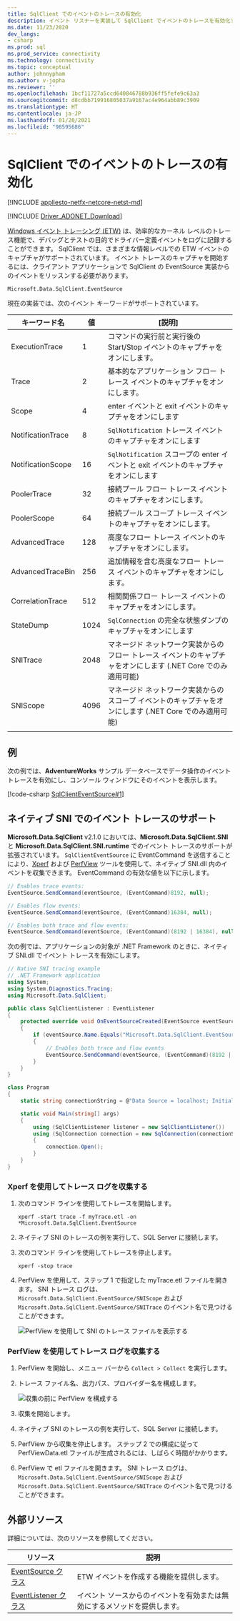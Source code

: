 ```yaml
---
title: SqlClient でのイベントのトレースの有効化
description: イベント リスナーを実装して SqlClient でイベントのトレースを有効化する方法と、イベント データにアクセスする方法について説明します。
ms.date: 11/23/2020
dev_langs:
- csharp
ms.prod: sql
ms.prod_service: connectivity
ms.technology: connectivity
ms.topic: conceptual
author: johnnypham
ms.author: v-jopha
ms.reviewer: ''
ms.openlocfilehash: 1bcf11727a5ccd640846788b936ff5fefe9c63a3
ms.sourcegitcommit: d8cdbb719916805037a9167ac4e964abb89c3909
ms.translationtype: HT
ms.contentlocale: ja-JP
ms.lasthandoff: 01/20/2021
ms.locfileid: "98595686"
---
```

# <a name="enable-event-tracing-in-sqlclient"></a>SqlClient でのイベントのトレースの有効化

[!INCLUDE [appliesto-netfx-netcore-netst-md](../../includes/appliesto-netfx-netcore-netst-md.md)]

[!INCLUDE [Driver_ADONET_Download](../../includes/driver_adonet_download.md)]

[Windows イベント トレーシング (ETW)](/windows/win32/etw/event-tracing-portal) は、効率的なカーネル レベルのトレース機能で、デバッグとテストの目的でドライバー定義イベントをログに記録することができます。 SqlClient では、さまざまな情報レベルでの ETW イベントのキャプチャがサポートされています。 イベント トレースのキャプチャを開始するには、クライアント アプリケーションで SqlClient の EventSource 実装からのイベントをリッスンする必要があります。

```
Microsoft.Data.SqlClient.EventSource
```

現在の実装では、次のイベント キーワードがサポートされています。

| キーワード名 | 値 | [説明] |
| ------------ | ----- | ----------- |
| ExecutionTrace | 1 | コマンドの実行前と実行後の Start/Stop イベントのキャプチャをオンにします。 |
| Trace | 2 | 基本的なアプリケーション フロー トレース イベントのキャプチャをオンにします。 |
| Scope | 4 | enter イベントと exit イベントのキャプチャをオンにします |
| NotificationTrace | 8 | `SqlNotification` トレース イベントのキャプチャをオンにします |
| NotificationScope | 16 | `SqlNotification` スコープの enter イベントと exit イベントのキャプチャをオンにします |
| PoolerTrace | 32 | 接続プール フロー トレース イベントのキャプチャをオンにします。 |
| PoolerScope | 64 | 接続プール スコープ トレース イベントのキャプチャをオンにします。 |
| AdvancedTrace | 128 | 高度なフロー トレース イベントのキャプチャをオンにします。 |
| AdvancedTraceBin  | 256 | 追加情報を含む高度なフロー トレース イベントのキャプチャをオンにします。 |
| CorrelationTrace | 512 | 相関関係フロー トレース イベントのキャプチャをオンにします。 |
| StateDump | 1024 | `SqlConnection` の完全な状態ダンプのキャプチャをオンにします |
| SNITrace | 2048 | マネージド ネットワーク実装からのフロー トレース イベントのキャプチャをオンにします (.NET Core でのみ適用可能) |
| SNIScope | 4096 | マネージド ネットワーク実装からのスコープ イベントのキャプチャをオンにします (.NET Core でのみ適用可能) |
|||

## <a name="example"></a>例
次の例では、**AdventureWorks** サンプル データベースでデータ操作のイベント トレースを有効にし、コンソール ウィンドウにそのイベントを表示します。

[!code-csharp [SqlClientEventSource#1](~/../sqlclient/doc/samples/SqlClientEventSource.cs#1)]

## <a name="event-tracing-support-in-native-sni"></a>ネイティブ SNI でのイベント トレースのサポート

**Microsoft.Data.SqlClient** v2.1.0 においては、**Microsoft.Data.SqlClient.SNI** と **Microsoft.Data.SqlClient.SNI.runtime** でのイベント トレースのサポートが拡張されています。 `SqlClientEventSource` に EventCommand を送信することにより、[Xperf](/windows-hardware/test/wpt/) および [PerfView](https://github.com/microsoft/perfview) ツールを使用して、ネイティブ SNI.dll 内のイベントを収集できます。 EventCommand の有効な値を以下に示します。

```cs
// Enables trace events:
EventSource.SendCommand(eventSource, (EventCommand)8192, null);

// Enables flow events:
EventSource.SendCommand(eventSource, (EventCommand)16384, null);

// Enables both trace and flow events:
EventSource.SendCommand(eventSource, (EventCommand)(8192 | 16384), null);
```

次の例では、アプリケーションの対象が .NET Framework のときに、ネイティブ SNI.dll でイベント トレースを有効にします。 

```cs
// Native SNI tracing example
// .NET Framework application
using System;
using System.Diagnostics.Tracing;
using Microsoft.Data.SqlClient;

public class SqlClientListener : EventListener
{
    protected override void OnEventSourceCreated(EventSource eventSource)
    {
        if (eventSource.Name.Equals("Microsoft.Data.SqlClient.EventSource"))
        {
            // Enables both trace and flow events
            EventSource.SendCommand(eventSource, (EventCommand)(8192 | 16384), null);
        }
    }
}

class Program
{
    static string connectionString = @"Data Source = localhost; Initial Catalog = AdventureWorks;Integrated Security=true;";

    static void Main(string[] args)
    {
        using (SqlClientListener listener = new SqlClientListener())
        using (SqlConnection connection = new SqlConnection(connectionString))
        {
            connection.Open();
        }        
    }
}
```

### <a name="use-xperf-to-collect-trace-log"></a>Xperf を使用してトレース ログを収集する

1. 次のコマンド ラインを使用してトレースを開始します。

   ```
   xperf -start trace -f myTrace.etl -on *Microsoft.Data.SqlClient.EventSource
   ```
   
2. ネイティブ SNI のトレースの例を実行して、SQL Server に接続します。

3. 次のコマンド ラインを使用してトレースを停止します。

   ```
   xperf -stop trace
   ```
   
4. PerfView を使用して、ステップ 1 で指定した myTrace.etl ファイルを開きます。 SNI トレース ログは、`Microsoft.Data.SqlClient.EventSource/SNIScope` および `Microsoft.Data.SqlClient.EventSource/SNITrace` のイベント名で見つけることができます。 

   ![PerfView を使用して SNI のトレース ファイルを表示する](media/view-event-trace-native-sni.png)


### <a name="use-perfview-to-collect-trace-log"></a>PerfView を使用してトレース ログを収集する

1. PerfView を開始し、メニュー バーから `Collect > Collect` を実行します。

2. トレース ファイル名、出力パス、プロバイダー名を構成します。

   ![収集の前に PerfView を構成する](media/collect-event-trace-native-sni.png)
   
3. 収集を開始します。

4. ネイティブ SNI のトレースの例を実行して、SQL Server に接続します。

5. PerfView から収集を停止します。 ステップ 2 での構成に従って PerfViewData.etl ファイルが生成されるには、しばらく時間がかかります。

6. PerfView で etl ファイルを開きます。 SNI トレース ログは、`Microsoft.Data.SqlClient.EventSource/SNIScope` および `Microsoft.Data.SqlClient.EventSource/SNITrace` のイベント名で見つけることができます。 


## <a name="external-resources"></a>外部リソース  
詳細については、次のリソースを参照してください。  
  
|リソース|説明|  
|--------------|-----------------|  
|[EventSource クラス](/dotnet/api/system.diagnostics.tracing.eventsource)|ETW イベントを作成する機能を提供します。| 
|[EventListener クラス](/dotnet/api/system.diagnostics.tracing.eventlistener)|イベント ソースからのイベントを有効または無効にするメソッドを提供します。|